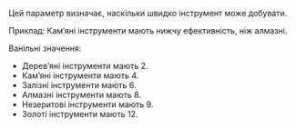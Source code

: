 Цей параметр визначає, наскільки швидко інструмент може добувати.

Приклад: Кам’яні інструменти мають нижчу ефективність, ніж алмазні.

Ванільні значення:
* Дерев’яні інструменти мають 2.
* Кам’яні інструменти мають 4.
* Залізні інструменти мають 6.
* Алмазні інструменти мають 8.
* Незеритові інструменти мають 9.
* Золоті інструменти мають 12.